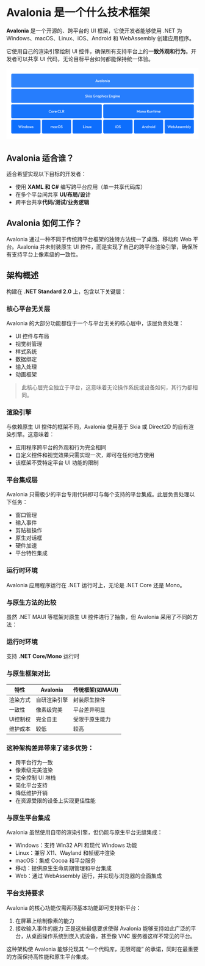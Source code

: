 # Avalonia 是一个什么技术框架

**Avalonia** 是一个开源的、跨平台的 UI 框架，它使开发者能够使用 .NET 为 Windows、macOS、Linux、iOS、Android 和 WebAssembly 创建应用程序。

它使用自己的渲染引擎绘制 UI 控件，确保所有支持平台上的**一致外观和行为**。开发者可以共享 UI 代码，无论目标平台如何都能保持统一体验。

![Architecture](./images/Avalonia-Architecture.png)

## Avalonia 适合谁？

适合希望实现以下目标的开发者：
- 使用 **XAML 和 C#** 编写跨平台应用（单一共享代码库）
- 在多个平台间共享 **UI/布局/设计**
- 跨平台共享**代码/测试/业务逻辑**

## Avalonia 如何工作？

Avalonia 通过一种不同于传统跨平台框架的独特方法统一了桌面、移动和 Web 平台。Avalonia 并未封装原生 UI 控件，而是实现了自己的跨平台渲染引擎，确保所有支持平台上像素级的一致性。

## 架构概述

构建在 **.NET Standard 2.0** 上，包含以下关键层：

### 核心平台无关层

Avalonia 的大部分功能都位于一个与平台无关的核心层中，该层负责处理：
- UI 控件与布局
- 视觉树管理
- 样式系统
- 数据绑定
- 输入处理
- 动画框架
> 此核心层完全独立于平台，这意味着无论操作系统或设备如何，其行为都相同。

### 渲染引擎

与依赖原生 UI 控件的框架不同，Avalonia 使用基于 Skia 或 Direct2D 的自有渲染引擎。这意味着：
- 应用程序跨平台的外观和行为完全相同
- 自定义控件和视觉效果只需实现一次，即可在任何地方使用
- 该框架不受特定平台 UI 功能的限制

### 平台集成层
Avalonia 只需极少的平台专用代码即可与每个支持的平台集成。此层负责处理以下任务：
- 窗口管理
- 输入事件
- 剪贴板操作
- 原生对话框
- 硬件加速
- 平台特性集成

### 运行时环境
Avalonia 应用程序运行在 .NET 运行时上，无论是 .NET Core 还是 Mono。

### 与原生方法的比较
虽然 .NET MAUI 等框架对原生 UI 控件进行了抽象，但 Avalonia 采用了不同的方法：

### 运行时环境
支持 **.NET Core/Mono** 运行时

### 与原生框架对比

| 特性                | Avalonia                     | 传统框架(如MAUI)       |
|---------------------|-----------------------------|-----------------------|
| 渲染方式            | 自研渲染引擎                | 封装原生控件          |
| 一致性              | 像素级完美                  | 平台差异明显          |
| UI控制权            | 完全自主                    | 受限于原生能力        |
| 维护成本            | 较低                        | 较高                  |

### 这种架构差异带来了诸多优势：

- 跨平台行为一致
- 像素级完美渲染
- 完全控制 UI 堆栈
- 简化平台支持
- 降低维护开销
- 在资源受限的设备上实现更佳性能

### 与原生平台集成
Avalonia 虽然使用自带的渲染引擎，但仍能与原生平台无缝集成：

- Windows：支持 Win32 API 和现代 Windows 功能
- Linux：兼容 X11、Wayland 和帧缓冲渲染
- macOS：集成 Cocoa 和平台服务
- 移动：提供原生生命周期管理和平台集成
- Web：通过 WebAssembly 运行，并实现与浏览器的全面集成

### 平台支持要求
Avalonia 的核心功能仅需两项基本功能即可支持新平台：

1. 在屏幕上绘制像素的能力
2. 接收输入事件的能力
正是这些最低要求使得 Avalonia 能够支持如此广泛的平台，从桌面操作系统到嵌入式设备，甚至像 VNC 服务器这样不常见的平台。

这种架构使 Avalonia 能够兑现其 “一个代码库，无限可能” 的承诺，同时在最重要的方面保持高性能和原生平台集成。